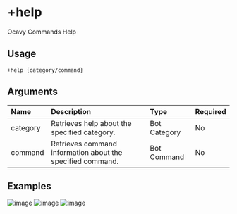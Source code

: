 # +help
Ocavy Commands Help

## Usage
```
+help {category/command}
```

## Arguments
Name | Description | Type | Required
:-- | :-- | :-- | :--
category | Retrieves help about the specified category. | Bot Category | No
command | Retrieves command information about the specified command. | Bot Command | No

## Examples
![image](https://user-images.githubusercontent.com/111157596/184703339-8ceb6ae0-da08-4f76-9dd2-30a6205d4de1.jpg)
![image](https://user-images.githubusercontent.com/111157596/184808293-1f5b5177-d735-423c-b9df-625879022225.jpg)
![image](https://user-images.githubusercontent.com/111157596/184703487-b74878f2-5d04-4b34-8396-76e36ccf9253.jpg)
